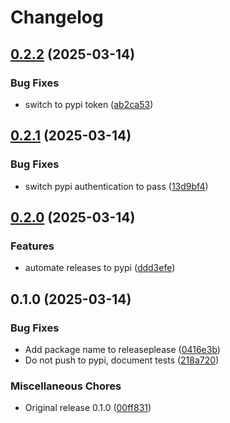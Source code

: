 # Changelog

## [0.2.2](https://github.com/imallona/snakemake-software-deployment-plugin-cvmfs/compare/v0.2.1...v0.2.2) (2025-03-14)


### Bug Fixes

* switch to pypi token ([ab2ca53](https://github.com/imallona/snakemake-software-deployment-plugin-cvmfs/commit/ab2ca5309033bdc1f01b11efba7015a10104dc16))

## [0.2.1](https://github.com/imallona/snakemake-software-deployment-plugin-cvmfs/compare/v0.2.0...v0.2.1) (2025-03-14)


### Bug Fixes

* switch pypi authentication to pass ([13d9bf4](https://github.com/imallona/snakemake-software-deployment-plugin-cvmfs/commit/13d9bf42680bb8fd861f50ae867942afc6cc34fb))

## [0.2.0](https://github.com/imallona/snakemake-software-deployment-plugin-cvmfs/compare/v0.1.0...v0.2.0) (2025-03-14)


### Features

* automate releases to pypi ([ddd3efe](https://github.com/imallona/snakemake-software-deployment-plugin-cvmfs/commit/ddd3efe96b5b6c690d9a81df5b730528c029c525))

## 0.1.0 (2025-03-14)


### Bug Fixes

* Add package name to releaseplease ([0416e3b](https://github.com/imallona/snakemake-software-deployment-plugin-cvmfs/commit/0416e3b2489d943fbd9ce149bd25b5eb4dcd6099))
* Do not push to pypi, document tests ([218a720](https://github.com/imallona/snakemake-software-deployment-plugin-cvmfs/commit/218a7207989e68367401e38447575043ece846ca))


### Miscellaneous Chores

* Original release 0.1.0 ([00ff831](https://github.com/imallona/snakemake-software-deployment-plugin-cvmfs/commit/00ff831ac51f40300b101968e9b952cc876ab9d9))

